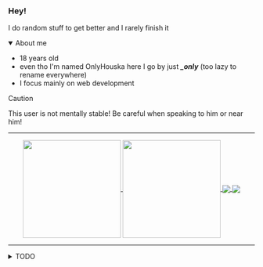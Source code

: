  ### Hey! 
 I do random stuff to get better and I rarely finish it

 <details open>
   <summary>About me</summary>

   * 18 years old
   * even tho I'm named OnlyHouska here I go by just ***_only*** (too lazy to rename everywhere)
   * I focus mainly on web development
 </details>

> [!CAUTION]
> This user is not mentally stable! Be careful when speaking to him or near him!

---

<div align="center">
  <a href="https://github.com/onlyhouska">
    <img height=200 align="center" src="https://github-readme-stats.vercel.app/api?username=onlyhouska&theme=dark" />
  </a>
  <a href="https://github.com/onlyhouska">
    <img height=200 align="center" src="https://github-readme-stats.vercel.app/api/top-langs?username=onlyhouska&layout=compact&langs_count=8&card_width=320&theme=dark" />
  </a>
  <a href="https://github.com/onlyhouska/portfolio">
    <img align="center" src="https://github-readme-stats.vercel.app/api/pin/?username=onlyhouska&repo=portfolio&theme=dark" />
  </a>
  <a href="https://github.com/onlyhouska/space-invaders">
    <img align="center" src="https://github-readme-stats.vercel.app/api/pin/?username=onlyhouska&repo=space-invaders&theme=dark" />
  </a>
</div>

---

<details>
  <summary>TODO</summary>
  
  - [ ] Finish frontools
  - [ ] Get the portfolio working
</details>
